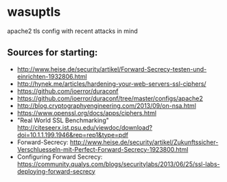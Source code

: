 wasuptls
========

apache2 tls config with recent attacks in mind


Sources for starting:
---------------------
 * http://www.heise.de/security/artikel/Forward-Secrecy-testen-und-einrichten-1932806.html
 * http://hynek.me/articles/hardening-your-web-servers-ssl-ciphers/
 * https://github.com/ioerror/duraconf
 * https://github.com/ioerror/duraconf/tree/master/configs/apache2
 * http://blog.cryptographyengineering.com/2013/09/on-nsa.html
 * https://www.openssl.org/docs/apps/ciphers.html
 * "Real World SSL Benchmarking" http://citeseerx.ist.psu.edu/viewdoc/download?doi=10.1.1.199.1946&rep=rep1&type=pdf
 * Forward-Secrecy: http://www.heise.de/security/artikel/Zukunftssicher-Verschluesseln-mit-Perfect-Forward-Secrecy-1923800.html
 * Configuring Forward Secrecy: https://community.qualys.com/blogs/securitylabs/2013/06/25/ssl-labs-deploying-forward-secrecy
